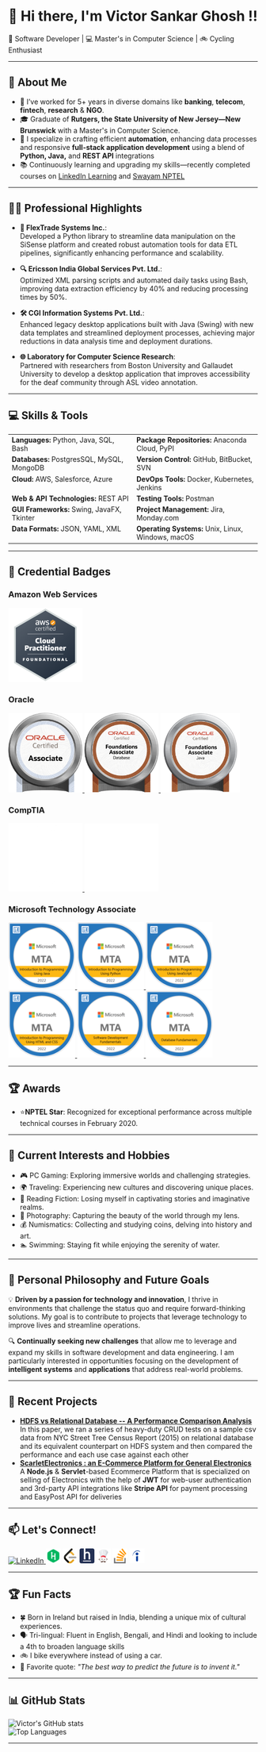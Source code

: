 # 👋 Hi there, I'm **Victor Sankar Ghosh** !!  
🚀 Software Developer | 💻 Master's in Computer Science | 🚲 Cycling Enthusiast  

---
## 🌟 About Me  
- 💼 I’ve worked for 5+ years in diverse domains like **banking**, **telecom**, **fintech**, **research** & **NGO**.  
- 🎓 Graduate of **Rutgers, the State University of New Jersey—New Brunswick** with a Master's in Computer Science.  
- 🤖 I specialize in crafting efficient **automation**, enhancing data processes and responsive **full-stack application development** using a blend of **Python, Java,** and **REST API** integrations  
- 📚 Continuously learning and upgrading my skills—recently completed courses on [LinkedIn Learning](https://www.linkedin.com/learning/) and [Swayam NPTEL](https://onlinecourses.nptel.ac.in/)   

---
## 👨‍💼 Professional Highlights  

- **🧩 FlexTrade Systems Inc.**:  
  Developed a Python library to streamline data manipulation on the SiSense platform and created robust automation tools for data ETL pipelines, significantly enhancing performance and scalability.  

- **🔍 Ericsson India Global Services Pvt. Ltd.**:  
  Optimized XML parsing scripts and automated daily tasks using Bash, improving data extraction efficiency by 40% and reducing processing times by 50%.  

- **🛠️ CGI Information Systems Pvt. Ltd.**:  
  Enhanced legacy desktop applications built with Java (Swing) with new data templates and streamlined deployment processes, achieving major reductions in data analysis time and deployment durations.  

- **🌐 Laboratory for Computer Science Research**:  
  Partnered with researchers from Boston University and Gallaudet University to develop a desktop application that improves accessibility for the deaf community through ASL video annotation.

---
## 💻 Skills & Tools  
<table style="width: 100%; border-collapse: collapse; table-layout: fixed;">
  <tr>
    <td style="width: 50%; vertical-align: top;">
      <strong>Languages:</strong> Python, Java, SQL, Bash  
    </td>
    <td style="width: 50%; vertical-align: top;">      
      <strong>Package Repositories:</strong> Anaconda Cloud, PyPI
    </td>
  </tr>
  <tr>
    <td style="vertical-align: top;">
      <strong>Databases:</strong> PostgresSQL, MySQL, MongoDB
    </td>
    <td style="vertical-align: top;">
      <strong>Version Control:</strong> GitHub, BitBucket, SVN
    </td>
  </tr>
  <tr>
    <td style="vertical-align: top;">
      <strong>Cloud:</strong> AWS, Salesforce, Azure
    </td>
    <td style="vertical-align: top;">
      <strong>DevOps Tools:</strong> Docker, Kubernetes, Jenkins  
    </td>
  </tr>
  <tr>
    <td style="vertical-align: top;">
      <strong>Web & API Technologies:</strong> REST API
    </td>
    <td style="vertical-align: top;">
      <strong>Testing Tools:</strong> Postman
    </td>
  </tr>
  <tr>
    <td style="vertical-align: top;">
      <strong>GUI Frameworks:</strong> Swing, JavaFX, Tkinter 
    </td>
    <td style="vertical-align: top;">
      <strong>Project Management:</strong> Jira, Monday.com 
    </td>
  </tr>
  <tr>
    <td style="vertical-align: top;">
      <strong>Data Formats:</strong> JSON, YAML, XML
    </td>
    <td style="vertical-align: top;">
      <strong>Operating Systems:</strong> Unix, Linux, Windows, macOS  
    </td>
  </tr>
</table>

---
## 🏅 Credential Badges

### Amazon Web Services
<a href="https://www.credly.com/badges/7e3695cb-427c-4bdb-919d-2e99e792d8aa/public_url" target="_blank">
  <img src="Badges/AWS CP Logo.jpg" alt="AWS Certification Badge" width="150"/>
</a>

### Oracle
<a href="https://catalog-education.oracle.com/pls/certview/sharebadge?id=F6587FDC9321328C29A409A08BA725610098E779A36DD6677B71C1261CB693BF" target="_blank">
  <img src="Badges/OCA Logo - Java SE8.jpg" alt="Oracle Certified Associate Badge" width="150"/>
</a>
<a href="https://catalog-education.oracle.com/ords/certview/sharebadge?id=FC2AA1C1D9535F310C6294327043AD7D89BA8199CE99B43410B8D76186B6019C" target="_blank">
  <img src="Badges/OCFA Logo - Database.jpg" alt="Oracle Certified Foundations Associate Badge" width="150"/>
</a>
<a href="https://www.credly.com/badges/405d0fb1-efe7-4f45-9ed1-fb1a8e6db56b/public_url" target="_blank">
  <img src="Badges/OCFA Logo - Java.png" alt="Oracle Certified Foundations Associate Badge" width="160"/>
</a>

### CompTIA
<a href="https://www.credly.com/badges/bdfcc908-8295-4e08-b536-d562b55d7307/public_url" target="_blank">
  <picture>
      <img src="Badges/ITF Logo Certified WHITE.png" alt="CompTIA Certified ITF+ Badge" width="150"/>
  </picture>
</a>
<a href="https://www.credly.com/badges/205141e5-76fc-4e96-9a51-f1e803b5d8ad/public_url" target="_blank">
  <picture>
      <img src="Badges/Cloud Essentials Logo Certified WHITE.png" alt="CompTIA Certified Cloud Essentials+ Badge" width="150"/>
  </picture>
</a>

### Microsoft Technology Associate
<a href="https://www.credly.com/badges/d7ef8167-ee6c-4c61-89df-83a966252586/public_url" target="_blank">
  <img src="Badges/MTA Logo - Java.png" alt="Microsoft Technology Associate Certification Badge" width="135"/>
</a>
<a href="https://www.credly.com/badges/2e5963c8-4015-4f6f-af82-03c8b8dbcaab/public_url" target="_blank">
  <img src="Badges/MTA Logo - Python.png" alt="Microsoft Certification Badge" width="135"/>
</a>
<a href="https://www.credly.com/badges/321c7f04-84d0-472a-bcc2-f9d2b390cf57/public_url" target="_blank">
  <img src="Badges/MTA Logo - JavaScript.png" alt="Microsoft Certification Badge" width="135"/>
</a>
<a href="https://www.credly.com/badges/9168171a-89ca-4fe8-b62d-35cf8d1e2136/public_url" target="_blank">
  <img src="Badges/MTA Logo - HTML & CSS.png" alt="Microsoft Certification Badge" width="135"/>
</a>
<a href="https://www.credly.com/badges/8b76c02c-aad9-4a78-9a22-1fceb5462908/public_url" target="_blank">
  <img src="Badges/MTA Logo - Software Development Fundamentals.png" alt="Microsoft Certification Badge" width="135"/>
</a>
<a href="https://www.credly.com/badges/210e1613-180e-45fa-a6fa-20225f3ff035/public_url" target="_blank">
  <img src="Badges/MTA Logo - Database Fundamentals.png" alt="Microsoft Certification Badge" width="135"/>
</a>


---

## 🏆 Awards
- ⭐**NPTEL Star**: Recognized for exceptional performance across multiple technical courses in February 2020.

---

## 🔭 Current Interests and Hobbies 
- 🎮 PC Gaming: Exploring immersive worlds and challenging strategies.
- 🌍 Traveling: Experiencing new cultures and discovering unique places.
- 📖 Reading Fiction: Losing myself in captivating stories and imaginative realms.
- 📸 Photography: Capturing the beauty of the world through my lens.
- 💰 Numismatics: Collecting and studying coins, delving into history and art.
- 🏊 Swimming: Staying fit while enjoying the serenity of water. 

---
## 🎯 Personal Philosophy and Future Goals  

💡 **Driven by a passion for technology and innovation**, I thrive in environments that challenge the status quo and require forward-thinking solutions. My goal is to contribute to projects that leverage technology to improve lives and streamline operations.

🔍 **Continually seeking new challenges** that allow me to leverage and expand my skills in software development and data engineering. I am particularly interested in opportunities focusing on the development of **intelligent systems** and **applications** that address real-world problems.  

---

## 🌱 Recent Projects  
- **[HDFS vs Relational Database -- A Performance Comparison Analysis](https://github.com/VictorSGhosh/NYC_StreetCensus_HDFS)**  
  In this paper, we ran a series of heavy-duty CRUD tests on a sample csv data from NYC Street Tree Census Report (2015) on relational database and its equivalent counterpart on HDFS system and then compared the performance and each use case against each other  
- **[ScarletElectronics : an E-Commerce Platform for General Electronics](https://github.com/VictorSGhosh/Scarlet_ECommerce)**  
  A **Node.js** & **Servlet**-based Ecommerce Platform that is specialized on selling of Electronics with the help of **JWT** for web-user authentication and 3rd-party API integrations like **Stripe API** for payment processing and EasyPost API for deliveries  

---

## 📫 Let's Connect!
<a href="https://www.linkedin.com/in/victor-sankar-ghosh" target="_blank">
  <img src="https://upload.wikimedia.org/wikipedia/commons/c/ca/LinkedIn_logo_initials.png" alt="LinkedIn" height="30" width="30">
</a>
<a href="https://www.hackerrank.com/VictorSGhosh" target="_blank" style="display:inline-block; margin: 0px;">
  <img src="Icons/HackerRank.png" alt="HackerRank" height="30" width="30">
</a>
<a href="https://leetcode.com/VictorSG/" target="_blank" style="display:inline-block; margin: 0px;">
  <img src="Icons/Leetcode.svg" alt="LeetCode" height="30" width="30">
</a>
<a href="https://www.hackerearth.com/@victorsankarghosh95" target="_blank" style="display:inline-block; margin: 0px;">
  <img src="Icons/HackerEarth.gif" alt="HackerEarth" height="30" width="30">
</a>
<a href="https://www.codechef.com/users/victor_s_ghosh" target="_blank" style="display:inline-block; margin: 0px;">
  <img src="Icons/CodeChef.png" alt="CodeChef" height="30" width="30">
</a>
<a href="https://stackoverflow.com/users/7634312/victor-sankar-ghosh" target="_blank" style="display:inline-block; margin: 0px;">
  <img src="Icons/StackOverflow.svg" alt="StackOverflow" height="30" width="30">
</a>
<a href="https://profile.indeed.com/p/victorg-fmqvcpv" target="_blank" style="display:inline-block; margin: 0px;">
  <img src="Icons/Indeed.png" alt="Indeed" height="30" width="30">
</a>

---

## 🏆 Fun Facts  
- 🍀 Born in Ireland but raised in India, blending a unique mix of cultural experiences.
- 🗣️ Tri-lingual: Fluent in English, Bengali, and Hindi and looking to include a 4th to broaden language skills 
- 🚲 I bike everywhere instead of using a car.
- 🌟 Favorite quote: *"The best way to predict the future is to invent it."*  

---

## 📊 GitHub Stats  

![Victor's GitHub stats](https://github-readme-stats.vercel.app/api?username=VictorSGhosh&show_icons=true&theme=radical)  
![Top Languages](https://github-readme-stats.vercel.app/api/top-langs/?username=VictorSGhosh&layout=compact&theme=radical)  

---